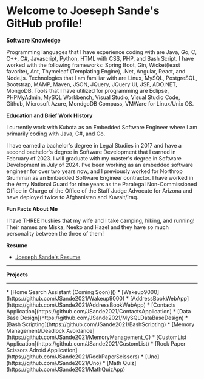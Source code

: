 # Welcome to Joeseph Sande's GitHub profile!

**Software Knowledge**

Programming languages that I have experience coding with are Java, Go, C, C++, C#, Javascript, Python, HTML with CSS, PHP, and Bash Script.
I have worked with the following frameworks: Spring Boot, Gin, Wicket(least favorite), Ant, Thymeleaf (Templating Engine), .Net, Angular, React, and Node.js. 
Technologies that I am familiar with are Linux, MySQL, PostgreSQL, Bootstrap, MAMP, Maven, JSON, JQuery, JQuery UI, JSF, ADO.NET, MongoDB.
Tools that I have utilized for programming are Eclipse, PHPMyAdmin, MySQL Workbench, Visual Studio, Visual Studio Code, Github, Microsoft Azure, MondgoDB Compass, VMWare for Linux/Unix OS.

**Education and Brief Work History**

I currently work with Kubota as an Embedded Software Engineer where I am primarily coding with Java, C#, and Go.

I have earned a bachelor's degree in Legal Studies in 2017 and have a second bachelor's degree in Software Development that I earned in February of 2023. I will graduate with my master's degree in Software Development in July of 2024. I've been working as an embedded software engineer for over two years now, and I previously worked for Northrop Grumman as an Embedded Software Engineer contractor. I have worked in the Army National Guard for nine years as the Paralegal Non-Commissioned Office in Charge of the Office of the Staff Judge Advocate for Arizona and have deployed twice to Afghanistan and Kuwait/Iraq. 

**Fun Facts About Me**

I have THREE huskies that my wife and I take camping, hiking, and running! Their names are Miska, Neeko and Hazel and they have so much personality between the three of them!

**Resume**

* [Joeseph Sande's Resume](https://github.com/JSande2021/Wakeup9000/blob/main/JoesephSandeSoftwareEngineerResume.pdf)

<hr>


**Projects**

<hr>
* [Home Search Assistant (Coming Soon)]()
* [Wakeup9000](https://github.com/JSande2021/Wakeup9000)
* [AddressBookWebApp](https://github.com/JSande2021/AddressBookWebApp)
* [Contacts Application](https://github.com/JSande2021/ContactsApplication)
* [Data Base Design](https://github.com/JSande2021/MySQLDataBaseDesign)
* [Bash Scripting](https://github.com/JSande2021/BashScripting)
* [Memory Management/Deadlock Avoidance](https://github.com/JSande2021/MemoryManagement_C)
* [CustomList Application](https://github.com/JSande2021/CustomList)
* [Rock Paper Scissors Adroid Application](https://github.com/JSande2021/RockPaperScissors)
* [Uno](https://github.com/JSande2021/Uno)
* [Math Quiz](https://github.com/JSande2021/MathQuizApp)
